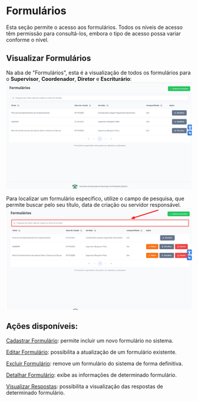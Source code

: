 # Formulários
Esta seção permite o acesso aos formulários. Todos os níveis de acesso têm permissão para consultá-los, embora o tipo de acesso possa variar conforme o nível.

## Visualizar Formulários

Na aba de "Formulários", esta é a visualização de todos os formulários para o **Supervisor**, **Coordenador**, **Diretor** e **Escriturário**: 
![Image](../../img/re/formularios/visao_diretor.png)

<!-- Na aba de "Formulários", esta é a visualização de todos os formulários para o **Professor**: 
DEPOIS FALAR SOBRE -->

Para localizar um formulário específico, utilize o campo de pesquisa, que permite buscar pelo seu título, data de criação ou servidor responsável.
![Image](../../img/re/formularios/formulario_filtro.png)

## Ações disponíveis:

[Cadastrar Formulário](./cadastrar-formulario.md): permite incluir um novo formulário no sistema.

[Editar Formulário](./editar-formulario.md): possibilita a atualização de um formulário existente.

[Excluir Formulário](./excluir-formulario.md): remove um formulário do sistema de forma definitiva.

[Detalhar Formulário](./detalhar-formulario.md): exibe as informações de determinado formulário.

[Visualizar Respostas](./excluir-formulario.md): possibilita a visualização das respostas de determinado formulário.


